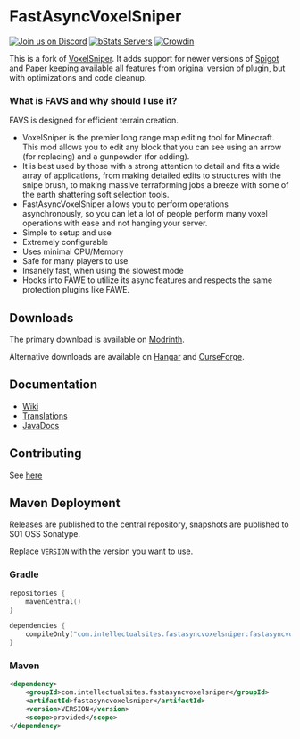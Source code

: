# FastAsyncVoxelSniper

[![Join us on Discord](https://img.shields.io/discord/268444645527126017.svg?label=&logo=discord&logoColor=ffffff&color=7389D8&labelColor=6A7EC2)](https://discord.gg/intellectualsites)
[![bStats Servers](https://img.shields.io/bstats/servers/6405)](https://bstats.org/plugin/bukkit/FastAsyncVoxelSniper/6405)
[![Crowdin](https://badges.crowdin.net/e/387f461acd0dfa902cb510bc3da3e0e3/localized.svg)](https://intellectualsites.crowdin.com/fastasyncvoxelsniper)

This is a fork of [VoxelSniper](https://github.com/TVPT/VoxelSniper). It adds support for newer versions of [Spigot](https://www.spigotmc.org/) and [Paper](https://papermc.io/) keeping available all features from original version of plugin, but with optimizations and code cleanup.

### What is FAVS and why should I use it?

FAVS is designed for efficient terrain creation.

- VoxelSniper is the premier long range map editing tool for Minecraft. This mod allows you to edit any block that you can see using an arrow (for replacing) and a gunpowder (for adding).
- It is best used by those with a strong attention to detail and 
  fits a wide array of applications, from making detailed edits to structures with the snipe brush, to making massive terraforming jobs a breeze with some of the earth shattering soft selection tools.
- FastAsyncVoxelSniper allows you to perform operations asynchronously, so you can let a lot of people perform many voxel 
  operations with ease and not hanging your server.
- Simple to setup and use
- Extremely configurable
- Uses minimal CPU/Memory
- Safe for many players to use
- Insanely fast, when using the slowest mode
- Hooks into FAWE to utilize its async features and respects the same protection plugins like FAWE.

## Downloads

The primary download is available on [Modrinth](https://modrinth.com/plugin/fastasyncvoxelsniper/).

Alternative downloads are available on [Hangar](https://hangar.papermc.io/IntellectualSites/FastAsyncVoxelSniper) and 
[CurseForge](https://www.curseforge.com/minecraft/bukkit-plugins/favs).

## Documentation

* [Wiki](https://intellectualsites.github.io/fastasyncvoxelsniper-documentation/)
* [Translations](https://intellectualsites.crowdin.com/fastasyncvoxelsniper)
* [JavaDocs](https://intellectualsites.github.io/fastasyncvoxelsniper-javadocs/)

## Contributing
See [here](https://github.com/IntellectualSites/.github/blob/main/CONTRIBUTING.md)

## Maven Deployment
Releases are published to the central repository, snapshots are published to S01 OSS Sonatype.

Replace `VERSION` with the version you want to use.

### Gradle
```kotlin
repositories {
    mavenCentral()
}

dependencies {
    compileOnly("com.intellectualsites.fastasyncvoxelsniper:fastasyncvoxelsniper:VERSION")
}
```

### Maven
```xml
<dependency>
    <groupId>com.intellectualsites.fastasyncvoxelsniper</groupId>
    <artifactId>fastasyncvoxelsniper</artifactId>
    <version>VERSION</version>
    <scope>provided</scope>
</dependency>
```
